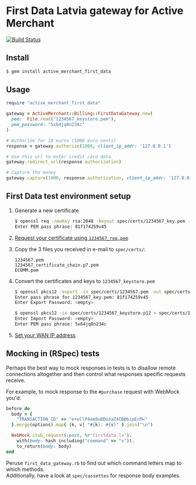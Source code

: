 First Data Latvia gateway for Active Merchant
=============================================

[![Build Status](https://travis-ci.org/ebeigarts/active_merchant_first_data.svg?branch=master)](https://travis-ci.org/ebeigarts/active_merchant_first_data)

## Install

```bash
$ gem install active_merchant_first_data
```

## Usage

```ruby
require "active_merchant_first_data"

gateway = ActiveMerchant::Billing::FirstDataGateway.new(
  pem:  File.read("1234567_keystore.pem"),
  pem_password: "5x64jq8n234c"
)

# Authorize for 10 euros (1000 euro cents)
response = gateway.authorize(1000, client_ip_addr: '127.0.0.1')

# Use this url to enter credit card data
gateway.redirect_url(response.authorization)

# Capture the money
gateway.capture(1000, response.authorization, client_ip_addr: '127.0.0.1')
```

## First Data test environment setup

1. Generate a new certificate

    ```bash
    $ openssl req -newkey rsa:2048 -keyout spec/certs/1234567_key.pem -out spec/certs/1234567_req.pem -subj "/C=lv/O=example.com/CN=1234567" -outform PEM
    Enter PEM pass phrase: 81f174259v45
    ```

2. [Request your certificate using `1234567_req.pem`](https://secureshop-test.firstdata.lv/report/keystore_.do)

3. Copy the 3 files you received in e-mail to `spec/certs/`:

    ```
    1234567.pem
    1234567_certificate_chain.p7.pem
    ECOMM.pem
    ```

4. Convert the certificates and keys to `1234567_keystore.pem`

    ```bash
    $ openssl pkcs12 -export -in spec/certs/1234567.pem -out spec/certs/1234567_keystore.p12 -certfile spec/certs/ECOMM.pem -inkey spec/certs/1234567_key.pem
    Enter pass phrase for 1234567_key.pem: 81f174259v45
    Enter Export Password: <empty>
    ```

    ```bash
    $ openssl pkcs12 -in spec/certs/1234567_keystore.p12 > spec/certs/1234567_keystore.pem
    Enter Import Password: <empty>
    Enter PEM pass phrase: 5x64jq8n234c
    ```

5. [Set your WAN IP address](https://secureshop-test.firstdata.lv/report/merchantlist.do)

## Mocking in (RSpec) tests
Perhaps the best way to mock responses in tests is to disallow remote connections altogether
and then control what responses specific requests receive.

For example, to mock response to the `#purchase` request with WebMock you'd:

```rb
before do
  body = {
    "TRANSACTION_ID" => "e+oClP4em8uBDozaZ4CBBbipEcM="
  }.merge(options).map{ |k, v| "#{k}: #{v}" }.join("\n")

  WebMock.stub_request(:post, %r'firstdata.lv').
    with(body: hash_including("command" => "v")).
    to_return(body: body)
end
```

Peruse `first_data_gateway.rb` to find out which command letters map to which methods.  
Additionally, have a look at `spec/cassettes` for response body examples.
